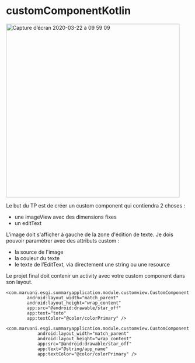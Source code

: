 # customComponentKotlin

<img width="475" alt="Capture d’écran 2020-03-22 à 09 59 09" src="https://user-images.githubusercontent.com/36171154/77246062-d582dd80-6c23-11ea-985f-fa9782b457c9.png">

Le but du TP est de créer un custom component qui contiendra 2 choses :
* une imageView avec des dimensions fixes
* un editText

L'image doit s'afficher à gauche de la zone d'édition de texte.
Je dois pouvoir paramétrer avec des attributs custom :
* la source de l'image
* la couleur du texte
* le texte de l’EditText, via directement une string ou une resource 

Le projet final doit contenir un activity avec votre custom component dans son layout.

```android
<com.maruani.esgi.summaryapplication.module.customview.CustomComponent
        android:layout_width="match_parent"
        android:layout_height="wrap_content"
        app:src="@android:drawable/star_off"
        app:text="toto"
        app:textColor="@color/colorPrimary" />

<com.maruani.esgi.summaryapplication.module.customview.CustomComponent
            android:layout_width="match_parent"
            android:layout_height="wrap_content"
            app:src="@android:drawable/star_off"
            app:text="@string/app_name"
            app:textColor="@color/colorPrimary" />
 ```
 
